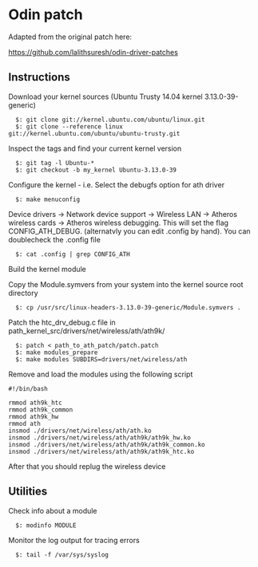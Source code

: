 Odin patch
==========

Adapted from the original patch here:

https://github.com/lalithsuresh/odin-driver-patches

Instructions
------------

Download your kernel sources (Ubuntu Trusty 14.04 kernel 3.13.0-39-generic)

```
  $: git clone git://kernel.ubuntu.com/ubuntu/linux.git
  $: git clone --reference linux git://kernel.ubuntu.com/ubuntu/ubuntu-trusty.git
```

Inspect the tags and find your current kernel version

```
  $: git tag -l Ubuntu-*
  $: git checkout -b my_kernel Ubuntu-3.13.0-39
```

Configure the kernel - i.e. Select the debugfs option for ath driver

```
  $: make menuconfig
```

Device drivers -> Network device support -> Wireless LAN -> Atheros wireless cards -> Atheros wireless debugging.
This will set the flag CONFIG_ATH_DEBUG. (alternatvly you can edit .config by hand). You can doublecheck the .config file

```
  $: cat .config | grep CONFIG_ATH
```

Build the kernel module

Copy the Module.symvers from your system into the kernel source root directory

```
  $: cp /usr/src/linux-headers-3.13.0-39-generic/Module.symvers .
```

Patch the htc_drv_debug.c file in path_kernel_src/drivers/net/wireless/ath/ath9k/

```
  $: patch < path_to_ath_patch/patch.patch
  $: make modules_prepare
  $: make modules SUBDIRS=drivers/net/wireless/ath
```

Remove and load the modules using the following script

```
#!/bin/bash

rmmod ath9k_htc
rmmod ath9k_common
rmmod ath9k_hw
rmmod ath
insmod ./drivers/net/wireless/ath/ath.ko 
insmod ./drivers/net/wireless/ath/ath9k/ath9k_hw.ko
insmod ./drivers/net/wireless/ath/ath9k/ath9k_common.ko
insmod ./drivers/net/wireless/ath/ath9k/ath9k_htc.ko
```

After that you should replug the wireless device

Utilities
---------

Check info about a module

```
  $: modinfo MODULE
```

Monitor the log output for tracing errors

```
  $: tail -f /var/sys/syslog
```
